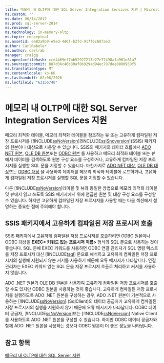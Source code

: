 ```yaml
---
title: 메모리 내 OLTP에 대한 SQL Server Integration Services 지원 | Microsoft 문서
ms.custom: ''
ms.date: 06/14/2017
ms.prod: sql-server-2014
ms.reviewer: ''
ms.technology: in-memory-oltp
ms.topic: conceptual
ms.assetid: ea82a9b9-e9ed-4d6f-b3fd-917f6c687ae3
author: CarlRabeler
ms.author: carlrab
manager: craigg
ms.openlocfilehash: ccd4469ef7bb52927213e27e72498afa961e81a7
ms.sourcegitcommit: b87d36c46b39af8b929ad94ec707dee8800950f5
ms.translationtype: MT
ms.contentlocale: ko-KR
ms.lasthandoff: 02/08/2020
ms.locfileid: "63156740"
---
```

# <a name="sql-server-integration-services-support-for-in-memory-oltp"></a>메모리 내 OLTP에 대한 SQL Server Integration Services 지원
  메모리 최적화 테이블, 메모리 최적화 테이블을 참조하는 뷰 또는 고유하게 컴파일된 저장 프로시저를 [!INCLUDE[ssNoVersion](../../includes/ssnoversion-md.md)][!INCLUDE[ssISnoversion](../../includes/ssisnoversion-md.md)](SSIS) 패키지의 원본이나 대상으로 사용할 수 있습니다. SSIS의 패키지의 데이터 흐름에서 [ADO NET 원본](../../integration-services/data-flow/ado-net-source.md), [OLE DB 원본](../../integration-services/data-flow/ole-db-source.md)또는 [ODBC 원본](../../integration-services/data-flow/odbc-source.md) 를 사용하고 메모리 최적화 테이블 또는 뷰에서 데이터를 검색하도록 원본 구성 요소를 구성하거나, 고유하게 컴파일된 저장 프로시저를 실행할 SQL 문을 지정할 수 있습니다. 마찬가지로 [ADO NET 대상](../../integration-services/data-flow/ado-net-destination.md), [OLE DB 대상](../../integration-services/data-flow/ole-db-destination.md)또는 [ODBC 대상](../../integration-services/data-flow/odbc-destination.md) 을 사용하여 데이터를 메모리 최적화 테이블에 로드하거나, 고유하게 컴파일된 저장 프로시저를 실행할 SQL 문을 지정할 수 있습니다.  
  
 다른 [!INCLUDE[ssNoVersion](../../includes/ssnoversion-md.md)]테이블 및 뷰와 동일한 방법으로 메모리 최적화 테이블 및 뷰에서 읽고 쓰도록 SSIS 패키지에서 위에 언급한 원본 및 대상 구성 요소를 구성할 수 있습니다. 하지만 고유하게 컴파일된 저장 프로시저를 사용할 때는 다음 섹션에서 설명하는 중요한 점에 주의해야 합니다.  
  
## <a name="invoking-a-natively-compiled-stored-procedure-from-an-ssis-package"></a>SSIS 패키지에서 고유하게 컴파일된 저장 프로시저 호출  
 SSIS 패키지에서 고유하게 컴파일된 저장 프로시저를 호출하려면 ODBC 원본이나 ODBC 대상을 **EXEC\< 키워드 없는** **프로시저 이름>** 형식의 SQL 문으로 사용하는 것이 좋습니다. SQL 문에 EXEC 키워드를 사용하면 ODBC 연결 관리자가 SQL 명령 텍스트를 저장 프로시저 대신 [!INCLUDE[tsql](../../includes/tsql-md.md)] 문으로 해석하고 고유하게 컴파일된 저장 프로시저의 실행에 지원되지 않는 커서를 사용하기 때문에 오류 메시지가 나타납니다. 연결 관리자는 EXEC 키워드 없는 SQL 문을 저장 프로시저 호출로 처리하고 커서를 사용하지 않습니다.  
  
 ADO .NET 원본과 OLE DB 원본을 사용하여 고유하게 컴파일된 저장 프로시저를 호출할 수도 있지만 ODBC 원본을 사용하는 것이 좋습니다. 고유하게 컴파일된 저장 프로시저를 실행하도록 ADO .NET 원본을 구성하는 경우, ADO .NET 원본이 기본적으로 사용하는 [!INCLUDE[ssNoVersion](../../includes/ssnoversion-md.md)] (SqlClient)의 데이터 공급자가 고유하게 컴파일된 저장 프로시저의 실행을 지원하지 않기 때문에 오류 메시지가 나타납니다. ODBC 데이터 공급자, [!INCLUDE[ssNoVersion](../../includes/ssnoversion-md.md)]또는 [!INCLUDE[ssNoVersion](../../includes/ssnoversion-md.md)] Native Client를 사용하도록 ADO .NET 원본을 구성할 수 있습니다. 하지만 ODBC 데이터 공급자와 함께 ADO .NET 원본을 사용하는 것보다 ODBC 원본이 더 좋은 성능을 나타냅니다.  
  
## <a name="see-also"></a>참고 항목  
 [메모리 내 OLTP에 대한 SQL Server 지원](sql-server-support-for-in-memory-oltp.md)  
  
  
